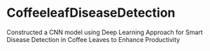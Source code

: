 # CoffeeleafDiseaseDetection

Constructed a CNN model using Deep Learning Approach for Smart Disease Detection in Coffee Leaves to Enhance Productivity
